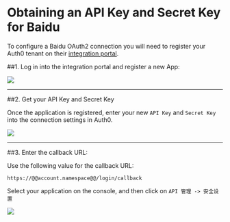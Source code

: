 # Obtaining an API Key and Secret Key for Baidu

To configure a Baidu OAuth2 connection you will need to register your Auth0 tenant on their [integration portal](https://developer.baidu.com/dev).

##1. Log in into the integration portal and register a new App:

![](//cdn.auth0.com/docs/img/baidu-register-1.png)

---

##2. Get your API Key and Secret Key

Once the application is registered, enter your new `API Key` and `Secret Key` into the connection settings in Auth0.

![](//cdn.auth0.com/docs/img/baidu-register-2.png)

---

##3. Enter the callback URL:

Use the following value for the callback URL:

	https://@@account.namespace@@/login/callback

Select your application on the console, and then click on `API 管理 -> 安全设置`

![](//cdn.auth0.com/docs/img/baidu-register-3.png)

